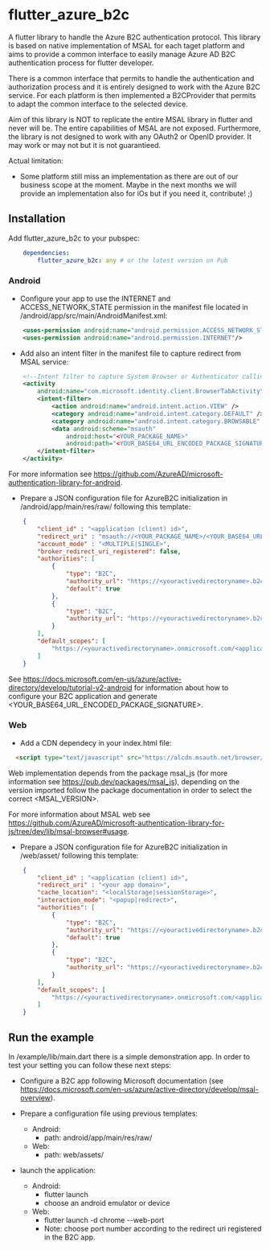 # flutter_azure_b2c

A flutter library to handle the Azure B2C authentication protocol.
This library is based on native implementation of MSAL for each taget platform
and aims to provide a common interface to easily manage Azure AD B2C authentication
process for flutter developer.

There is a common interface that permits to handle the authentication and authorization
process and it is entirely designed to work with the Azure B2C service. For each platform
is then implemented a B2CProvider that permits to adapt the common interface to the selected
device.


Aim of this library is NOT to replicate the entire MSAL library in flutter and never
will be. The entire capabilities of MSAL are not exposed. Furthermore, the library is
not designed to work with any OAuth2 or OpenID provider. It may work or may not but it
is not guarantieed. 

Actual limitation:
* Some platform still miss an implementation as there are out of our business scope
at the moment. Maybe in the next months we will provide an implementation also for
iOs but if you need it, contribute! ;)


## Installation

Add flutter_azure_b2c to your pubspec:
```yaml
    dependencies:
        flutter_azure_b2c: any # or the latest version on Pub
```

### Android

* Configure your app to use the INTERNET and ACCESS_NETWORK_STATE permission in the manifest file located in <project root>/android/app/src/main/AndroidManifest.xml:
```xml
    <uses-permission android:name="android.permission.ACCESS_NETWORK_STATE"/>
    <uses-permission android:name="android.permission.INTERNET"/>
```

* Add also an intent filter in the manifest file to capture redirect from MSAL service:
```xml
    <!--Intent filter to capture System Browser or Authenticator calling back to our app after sign-in-->
    <activity
        android:name="com.microsoft.identity.client.BrowserTabActivity">
        <intent-filter>
            <action android:name="android.intent.action.VIEW" />
            <category android:name="android.intent.category.DEFAULT" />
            <category android:name="android.intent.category.BROWSABLE" />
            <data android:scheme="msauth"
                android:host="<YOUR_PACKAGE_NAME>"
                android:path="<YOUR_BASE64_URL_ENCODED_PACKAGE_SIGNATURE>" />
        </intent-filter>
    </activity>
```
For more information see https://github.com/AzureAD/microsoft-authentication-library-for-android.

* Prepare a JSON configuration file for AzureB2C initialization in <project root>/android/app/main/res/raw/ following this template:
```json
    {
        "client_id" : "<application (client) id>",
        "redirect_uri" : "msauth://<YOUR_PACKAGE_NAME>/<YOUR_BASE64_URL_ENCODED_PACKAGE_SIGNATURE>",
        "account_mode" : "<MULTIPLE|SINGLE>",
        "broker_redirect_uri_registered": false,
        "authorities": [
            {
                "type": "B2C",
                "authority_url": "https://<youractivedirectoryname>.b2clogin.com/<youractivedirectoryname>.onmicrosoft.com/<sign_in_up_policy_name>/",
                "default": true
            },
            {
                "type": "B2C",
                "authority_url": "https://<youractivedirectoryname>.b2clogin.com/<youractivedirectoryname>.onmicrosoft.com/<other_policy e.g. reset_pass>/"
            }
        ],
        "default_scopes": [
            "https://<youractivedirectoryname>.onmicrosoft.com/<application (server) id>/<API name>"
        ]
    }
```
See https://docs.microsoft.com/en-us/azure/active-directory/develop/tutorial-v2-android for information about how to configure your B2C application and generate <YOUR_BASE64_URL_ENCODED_PACKAGE_SIGNATURE>.

### Web

* Add a CDN dependecy in your index.html file:
```html
  <script type="text/javascript" src="https://alcdn.msauth.net/browser/<MSAL_VERSION>/js/msal-browser.min.js"></script>
```
Web implementation depends from the package msal_js (for more information see https://pub.dev/packages/msal_js), depending on the version imported follow the package documentation in order to select the correct <MSAL_VERSION>.

For more information about MSAL web see https://github.com/AzureAD/microsoft-authentication-library-for-js/tree/dev/lib/msal-browser#usage.


* Prepare a JSON configuration file for AzureB2C initialization in <project root>/web/asset/ following this template:
```json
    {
        "client_id" : "<application (client) id>",
        "redirect_uri" : "<your app domain>",
        "cache_location": "<localStorage|sessionStorage>",
        "interaction_mode": "<popup|redirect>",
        "authorities": [
            {
                "type": "B2C",
                "authority_url": "https://<youractivedirectoryname>.b2clogin.com/<youractivedirectoryname>.onmicrosoft.com/<sign_in_up_policy_name>/",
                "default": true
            },
            {
                "type": "B2C",
                "authority_url": "https://<youractivedirectoryname>.b2clogin.com/<youractivedirectoryname>.onmicrosoft.com/<other_policy e.g. reset_pass>/"
            }
        ],
        "default_scopes": [
            "https://<youractivedirectoryname>.onmicrosoft.com/<application (server) id>/<API name>"
        ]
    }
```

## Run the example

In <root>/example/lib/main.dart there is a simple demonstration app. In order to test your setting you can follow these next steps:

* Configure a B2C app following Microsoft documentation (see https://docs.microsoft.com/en-us/azure/active-directory/develop/msal-overview).

* Prepare a configuration file using previous templates:
    * Android: 
        * path: android/app/main/res/raw/
    * Web:
        * path: web/assets/

* launch the application:
    * Android: 
        * flutter launch
        * choose an android emulator or device
    * Web:
        * flutter launch -d chrome --web-port <port>
        * Note: choose port number according to the redirect uri registered in the B2C app.




